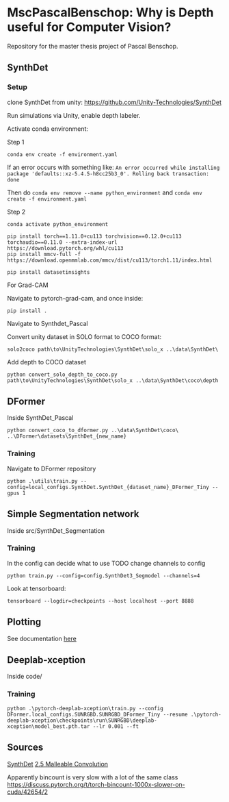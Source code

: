 # MscPascalBenschop: Why is Depth useful for Computer Vision?

Repository for the master thesis project of Pascal Benschop. 

## SynthDet

### Setup

clone SynthDet from unity: https://github.com/Unity-Technologies/SynthDet

Run simulations via Unity, enable depth labeler.

Activate conda environment:

Step 1
```
conda env create -f environment.yaml
```
If an error occurs with something like: `An error occurred while installing package 'defaults::xz-5.4.5-h8cc25b3_0'.
Rolling back transaction: done`

Then do `conda env remove --name python_environment` and `conda env create -f environment.yaml`

Step 2
```
conda activate python_environment

pip install torch==1.11.0+cu113 torchvision==0.12.0+cu113 torchaudio==0.11.0 --extra-index-url https://download.pytorch.org/whl/cu113
pip install mmcv-full -f https://download.openmmlab.com/mmcv/dist/cu113/torch1.11/index.html

pip install datasetinsights
```

For Grad-CAM

Navigate to pytorch-grad-cam, and once inside:
```
pip install .
```

Navigate to Synthdet_Pascal

Convert unity dataset in SOLO format to COCO format:
```
solo2coco path\to\UnityTechnologies\SynthDet\solo_x ..\data\SynthDet\
```

Add depth to COCO dataset
```
python convert_solo_depth_to_coco.py path\to\UnityTechnologies\SynthDet\solo_x ..\data\SynthDet\coco\depth
```


## DFormer

Inside SynthDet_Pascal
```
python convert_coco_to_dformer.py ..\data\SynthDet\coco\ ..\DFormer\datasets\SynthDet_{new_name}
```

### Training

Navigate to DFormer repository
```
python .\utils\train.py --config=local_configs.SynthDet.SynthDet_{dataset_name}_DFormer_Tiny --gpus 1
```



## Simple Segmentation network
Inside src/SynthDet_Segmentation

### Training
In the config can decide what to use
TODO change channels to config
```
python train.py --config=config.SynthDet3_Segmodel --channels=4
```
Look at tensorboard:
```
tensorboard --logdir=checkpoints --host localhost --port 8888
```

## Plotting

See documentation [here](code/DFormer_Pascal/README.md)

## Deeplab-xception
Inside code/

### Training

```
python .\pytorch-deeplab-xception\train.py --config DFormer.local_configs.SUNRGBD.SUNRGBD_DFormer_Tiny --resume .\pytorch-deeplab-xception\checkpoints\run\SUNRGBD\deeplab-xception\model_best.pth.tar --lr 0.001 --ft
```


## Sources

[SynthDet](https://github.com/Unity-Technologies/SynthDet)
[2.5 Malleable Convolution](https://github.com/charlesCXK/RGBD_Semantic_Segmentation_PyTorch)


Apparently bincount is very slow with a lot of the same class https://discuss.pytorch.org/t/torch-bincount-1000x-slower-on-cuda/42654/2 






<!-- ## Name
Choose a self-explaining name for your project.

## Description
Let people know what your project can do specifically. Provide context and add a link to any reference visitors might be unfamiliar with. A list of Features or a Background subsection can also be added here. If there are alternatives to your project, this is a good place to list differentiating factors.

## Badges
On some READMEs, you may see small images that convey metadata, such as whether or not all the tests are passing for the project. You can use Shields to add some to your README. Many services also have instructions for adding a badge.

## Visuals
Depending on what you are making, it can be a good idea to include screenshots or even a video (you'll frequently see GIFs rather than actual videos). Tools like ttygif can help, but check out Asciinema for a more sophisticated method.

## Installation
Within a particular ecosystem, there may be a common way of installing things, such as using Yarn, NuGet, or Homebrew. However, consider the possibility that whoever is reading your README is a novice and would like more guidance. Listing specific steps helps remove ambiguity and gets people to using your project as quickly as possible. If it only runs in a specific context like a particular programming language version or operating system or has dependencies that have to be installed manually, also add a Requirements subsection.

## Usage
Use examples liberally, and show the expected output if you can. It's helpful to have inline the smallest example of usage that you can demonstrate, while providing links to more sophisticated examples if they are too long to reasonably include in the README.

## Support
Tell people where they can go to for help. It can be any combination of an issue tracker, a chat room, an email address, etc.

## Roadmap
If you have ideas for releases in the future, it is a good idea to list them in the README.

## Contributing
State if you are open to contributions and what your requirements are for accepting them.

For people who want to make changes to your project, it's helpful to have some documentation on how to get started. Perhaps there is a script that they should run or some environment variables that they need to set. Make these steps explicit. These instructions could also be useful to your future self.

You can also document commands to lint the code or run tests. These steps help to ensure high code quality and reduce the likelihood that the changes inadvertently break something. Having instructions for running tests is especially helpful if it requires external setup, such as starting a Selenium server for testing in a browser.

## Authors and acknowledgment
Show your appreciation to those who have contributed to the project.

## License
For open source projects, say how it is licensed.

## Project status
If you have run out of energy or time for your project, put a note at the top of the README saying that development has slowed down or stopped completely. Someone may choose to fork your project or volunteer to step in as a maintainer or owner, allowing your project to keep going. You can also make an explicit request for maintainers. -->
